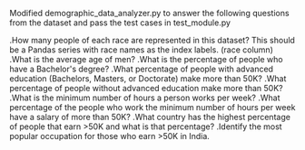 Modified demographic_data_analyzer.py to answer the following questions from the dataset and pass the test cases in test_module.py

.How many people of each race are represented in this dataset? This should be a Pandas series with race names as the index labels. (race column)
.What is the average age of men?
.What is the percentage of people who have a Bachelor's degree?
.What percentage of people with advanced education (Bachelors, Masters, or Doctorate) make more than 50K?
.What percentage of people without advanced education make more than 50K?
.What is the minimum number of hours a person works per week?
.What percentage of the people who work the minimum number of hours per week have a salary of more than 50K?
.What country has the highest percentage of people that earn >50K and what is that percentage?
.Identify the most popular occupation for those who earn >50K in India.
